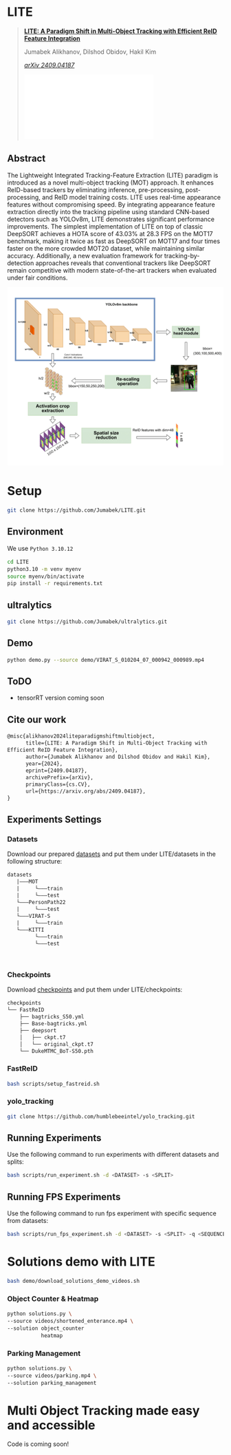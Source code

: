 
# LITE

> [**LITE: A Paradigm Shift in Multi-Object Tracking with Efficient ReID Feature Integration**](http://www.arxiv.org/abs/2409.04187v2)
> 
> Jumabek Alikhanov, Dilshod Obidov, Hakil Kim
> 
> *[arXiv 2409.04187](http://www.arxiv.org/abs/2409.04187v2)*
> 
> *![Published at ICONIP2024](assets/ICONIP2024_Certificate_of_Presentation_Paper_1.pdf)*

## Abstract
The Lightweight Integrated Tracking-Feature Extraction (LITE) paradigm is introduced as a novel multi-object tracking (MOT) approach. It enhances ReID-based trackers by eliminating inference, pre-processing, post-processing, and ReID model training costs. LITE uses real-time appearance features without compromising speed. By integrating appearance feature extraction directly into the tracking pipeline using standard CNN-based detectors such as YOLOv8m, LITE demonstrates significant performance improvements. The simplest implementation of LITE on top of classic DeepSORT achieves a HOTA score of 43.03% at 28.3 FPS on the MOT17 benchmark, making it twice as fast as DeepSORT on MOT17 and four times faster on the more crowded MOT20 dataset, while maintaining similar accuracy. Additionally, a new evaluation framework for tracking-by-detection approaches reveals that conventional trackers like DeepSORT remain competitive with modern state-of-the-art trackers when evaluated under fair conditions.

![Efficient ReID feature extraction via the LITE paradigm](assets/Fig02-6390.png)

# Setup

```bash
git clone https://github.com/Jumabek/LITE.git
```

## Environment

We use `Python 3.10.12` 

```bash
cd LITE
python3.10 -m venv myenv
source myenv/bin/activate
pip install -r requirements.txt
```

## ultralytics
```bash
git clone https://github.com/Jumabek/ultralytics.git
```

## Demo

```bash
python demo.py --source demo/VIRAT_S_010204_07_000942_000989.mp4
```

## ToDO
- tensorRT version coming soon

## Cite our work

```
@misc{alikhanov2024liteparadigmshiftmultiobject,
      title={LITE: A Paradigm Shift in Multi-Object Tracking with Efficient ReID Feature Integration}, 
      author={Jumabek Alikhanov and Dilshod Obidov and Hakil Kim},
      year={2024},
      eprint={2409.04187},
      archivePrefix={arXiv},
      primaryClass={cs.CV},
      url={https://arxiv.org/abs/2409.04187}, 
}
```

## Experiments Settings

### Datasets

Download our prepared [datasets](https://drive.google.com/drive/folders/1hlX2n5FVFGXOJrQMVSxnSmSNW7TM_BZ3) and put them under LITE/datasets in the following structure:

```
datasets
   |———MOT
   |     └———train
   |     └———test
   └———PersonPath22
   |     └———test
   └———VIRAT-S
   |     └———train
   └———KITTI
         └———train
         └———test

 
```

### Checkpoints

Download [checkpoints](https://drive.google.com/file/d/1L4gnCbkmvGB6HbPPs1YK8O2fERBS-Xvn) and put them under LITE/checkpoints:
```
checkpoints
└── FastReID
    ├── bagtricks_S50.yml
    ├── Base-bagtricks.yml
    ├── deepsort
    │   ├── ckpt.t7
    │   └── original_ckpt.t7
    └── DukeMTMC_BoT-S50.pth
```

### FastReID

```bash
bash scripts/setup_fastreid.sh
```

### yolo_tracking

```bash
git clone https://github.com/humblebeeintel/yolo_tracking.git
```

## Running Experiments

Use the following command to run experiments with different datasets and splits:

```bash
bash scripts/run_experiment.sh -d <DATASET> -s <SPLIT>
```

## Running FPS Experiments

Use the following command to run fps experiment with specific sequence from datasets:

```bash
bash scripts/run_fps_experiment.sh -d <DATASET> -s <SPLIT> -q <SEQUENCE>
```

# Solutions demo with LITE

```bash
bash demo/download_solutions_demo_videos.sh
```
### Object Counter & Heatmap

```bash
python solutions.py \
--source videos/shortened_enterance.mp4 \
--solution object_counter
           heatmap
```

### Parking Management

```bash
python solutions.py \
--source videos/parking.mp4 \
--solution parking_management
```

# Multi Object Tracking made easy and accessible

Code is coming soon!
